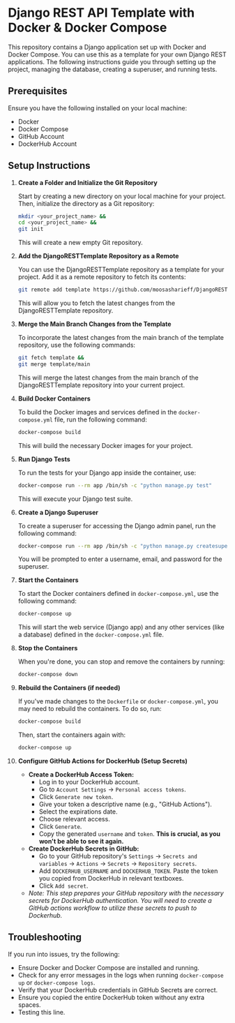 # Django REST API Template with Docker & Docker Compose

This repository contains a Django application set up with Docker and 
Docker Compose. You can use this as a template for your own Django 
REST applications. The following instructions guide you through setting up 
the project, managing the database, creating a superuser, and running tests.

## Prerequisites

Ensure you have the following installed on your local machine:

- Docker
- Docker Compose
- GitHub Account
- DockerHub Account

## Setup Instructions

1.  **Create a Folder and Initialize the Git Repository**

    Start by creating a new directory on your local machine for your project. Then, initialize the directory as a Git repository:

    ```bash
    mkdir <your_project_name> &&
    cd <your_project_name> &&
    git init
    ```

    This will create a new empty Git repository.

2.  **Add the DjangoRESTTemplate Repository as a Remote**

    You can use the DjangoRESTTemplate repository as a template for your project. Add it as a remote repository to fetch its contents:

    ```bash
    git remote add template https://github.com/moosasharieff/DjangoRESTTemplate.git
    ```

    This will allow you to fetch the latest changes from the DjangoRESTTemplate repository.

3.  **Merge the Main Branch Changes from the Template**

    To incorporate the latest changes from the main branch of the template repository, use the following commands:

    ```bash
    git fetch template &&
    git merge template/main
    ```

    This will merge the latest changes from the main branch of the DjangoRESTTemplate repository into your current project.

4.  **Build Docker Containers**

    To build the Docker images and services defined in the `docker-compose.yml` file, run the following command:

    ```bash
    docker-compose build
    ```

    This will build the necessary Docker images for your project.

5. **Run Django Tests**

    To run the tests for your Django app inside the container, use:

    ```bash
    docker-compose run --rm app /bin/sh -c "python manage.py test"
    ```

    This will execute your Django test suite.


6. **Create a Django Superuser**

    To create a superuser for accessing the Django admin panel, run the following command:

    ```bash
    docker-compose run --rm app /bin/sh -c "python manage.py createsuperuser"
    ```

    You will be prompted to enter a username, email, and password for the superuser.


7. **Start the Containers**

    To start the Docker containers defined in `docker-compose.yml`, use the following command:

    ```bash
    docker-compose up
    ```

    This will start the web service (Django app) and any other services (like a database) defined in the `docker-compose.yml` file.


8.  **Stop the Containers**

    When you're done, you can stop and remove the containers by running:

    ```bash
    docker-compose down
    ```

9.  **Rebuild the Containers (if needed)**

    If you've made changes to the `Dockerfile` or `docker-compose.yml`, you may need to rebuild the containers. To do so, run:

    ```bash
    docker-compose build
    ```

    Then, start the containers again with:

    ```bash
    docker-compose up
    ```

10. **Configure GitHub Actions for DockerHub (Setup Secrets)**

    -   **Create a DockerHub Access Token:**
        -   Log in to your DockerHub account.
        -   Go to `Account Settings` -> `Personal access tokens`.
        -   Click `Generate new token`.
        -   Give your token a descriptive name (e.g., "GitHub Actions").
        -   Select the expirations date.
        -   Choose relevant access.
        -   Click `Generate`.
        -   Copy the generated `username` and `token`. **This is crucial, as you won't be able to see it again.**
    -   **Create DockerHub Secrets in GitHub:**
        -   Go to your GitHub repository's `Settings` -> `Secrets and variables` -> `Actions` -> `Secrets` -> `Repository secrets`.
        -   Add `DOCKERHUB_USERNAME` and `DOCKERHUB_TOKEN`. Paste the token you copied from DockerHub in relevant textboxes.
        -   Click `Add secret`.
    -   *Note: This step prepares your GitHub repository with the necessary secrets for DockerHub authentication. You will need to create a GitHub actions workflow to utilize these secrets to push to Dockerhub.*

## Troubleshooting

If you run into issues, try the following:

-   Ensure Docker and Docker Compose are installed and running.
-   Check for any error messages in the logs when running `docker-compose up` or `docker-compose logs`.
-   Verify that your DockerHub credentials in GitHub Secrets are correct.
-   Ensure you copied the entire DockerHub token without any extra spaces.
- Testing this line.
